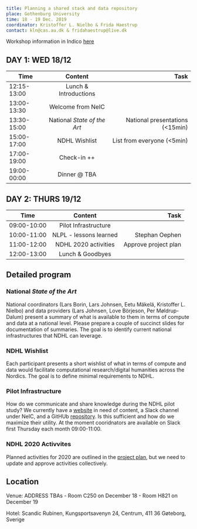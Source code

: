 ```yaml
title: Planning a shared stack and data repository
place: Gothenburg University
time: 18 - 19 Dec. 2019
coordinator: Kristoffer L. Nielbo & Frida Haestrup
contact: kln@cas.au.dk & fridahaestrup@live.dk
```

Workshop information in Indico [here](https://indico.neic.no/event/111/)



## DAY 1: WED 18/12 ##

| Time        | Content           | Task  |
| ------------- |:-------------:| -----:|
| 12:15-13:00 | Lunch & Introductions |  |
| 13:00-13:30 | Welcome from NeIC |  |
| 13:30-15:00 | National *State of the Art* | National presentations (<15min) |
| 15:00-17:00 | NDHL Wishlist | List from everyone (<5min) |
| 17:00-19:00 | Check-in ++ |  |
| 19:00-00:00 | Dinner @ TBA |  |


## DAY 2: THURS 19/12 ##

| Time        | Content           | Task  |
| ------------- |:-------------:| -----:|
| 09:00-10:00 | Pilot Infrastructure |  |
| 10:00-11:00 | NLPL - lessons learned | Stephan Oephen |
| 11:00-12:00 | NDHL 2020 activities | Approve project plan |
| 12:00-13:00 | Lunch & Goodbyes |  |


## Detailed program ##

### National *State of the Art* ###
National coordinators (Lars Borin, Lars Johnsen, Eetu M&auml;kel&auml;, Kristoffer L. Nielbo) and data providers (Lars Johnsen, Love B&ouml;rjeson, Per Møldrup-Dalum) present a summary of what is available to them in terms of compute and data at a national level. Please prepare a couple of succinct slides for documentation of summaries. The goal is to identify current national infrastructures that NDHL can leverage. 

### NDHL Wishlist ###
Each participant presents a short wishlist of what in terms of compute and data would facilitate computational research/digital humanities across the Nordics. The goal is to define minimal requirements to NDHL.

### Pilot Infrastructure ###
How do we communicate and share knowledge during the NDHL pilot study? We currently have a [website](https://centre-for-humanities-computing.github.io/Nordic-Digital-Humanities-Laboratory/) in need of content, a Slack channel under NeIC, and a GitHUb [repository](https://github.com/centre-for-humanities-computing/ndhl.neic). Is this sufficient and how do we maximize their utility. At the moment cooridnators are available on Slack first Thursday each month 09:00-11:00.

### NDHL 2020 Activvites ###
Planned activities for 2020 are outlined in the [project plan](https://github.com/centre-for-humanities-computing/ndhl.neic/blob/master/project_plan/ndhl_projectplan.md), but we need to update and approve activities collectively.

## Location ##
Venue: ADDRESS TBAs
	- Room C250 on December 18
	- Room H821 on December 19

Hotel: Scandic Rubinen, Kungsportsavenyn 24, Centrum, 411 36 Gøteborg, Sverige


